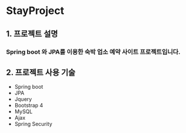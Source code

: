 # StayProject
## 1. 프로젝트 설명
### Spring boot 와 JPA를 이용한 숙박 업소 예약 사이트 프로젝트입니다.
## 2. 프로젝트 사용 기술
* Spring boot
* JPA
* Jquery
* Bootstrap 4
* MySQL
* Ajax
* Spring Security
